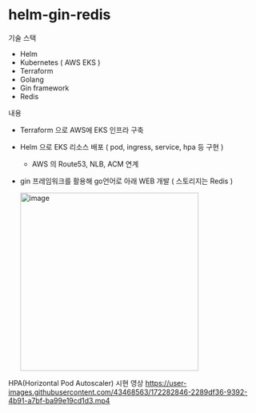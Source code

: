 # helm-gin-redis

기술 스택
- Helm
- Kubernetes ( AWS EKS )
- Terraform
- Golang
- Gin framework
- Redis

내용
- Terraform 으로 AWS에 EKS 인프라 구축
- Helm 으로 EKS 리소스 배포 ( pod, ingress, service, hpa 등 구현 )
  - AWS 의 Route53, NLB, ACM 연계
- gin 프레임워크를 활용해 go언어로 아래 WEB 개발 ( 스토리지는 Redis )
  
  <img width="356" alt="image" src="https://user-images.githubusercontent.com/43468563/172343206-d961cfef-49c6-4442-b0cf-e819b7a7b643.png">


HPA(Horizontal Pod Autoscaler) 시현 영상
https://user-images.githubusercontent.com/43468563/172282846-2289df36-9392-4b91-a7bf-ba99e19cd1d3.mp4

